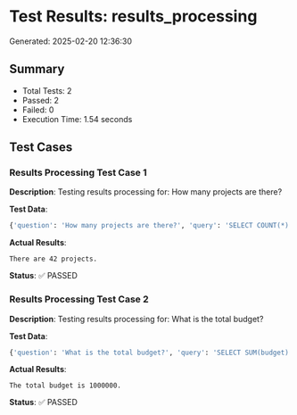 # Test Results: results_processing

Generated: 2025-02-20 12:36:30

## Summary

- Total Tests: 2
- Passed: 2
- Failed: 0
- Execution Time: 1.54 seconds

## Test Cases

### Results Processing Test Case 1

**Description**: Testing results processing for: How many projects are there?

**Test Data**:
```python
{'question': 'How many projects are there?', 'query': 'SELECT COUNT(*) as count FROM proj_dashboard;', 'results': [(42,)], 'expected_keywords': ['42', 'projects']}
```

**Actual Results**:
```
There are 42 projects.
```

**Status**: ✅ PASSED

### Results Processing Test Case 2

**Description**: Testing results processing for: What is the total budget?

**Test Data**:
```python
{'question': 'What is the total budget?', 'query': 'SELECT SUM(budget) as total FROM proj_dashboard;', 'results': [(1000000,)], 'expected_keywords': ['1000000', 'budget', 'total']}
```

**Actual Results**:
```
The total budget is 1000000.
```

**Status**: ✅ PASSED

